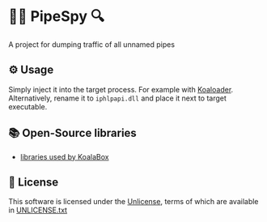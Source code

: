 # 🕵️‍♂️ PipeSpy 🔍

A project for dumping traffic of all unnamed pipes

## ⚙️ Usage

Simply inject it into the target process. For example with [Koaloader](https://github.com/acidicoala/Koaloader).
Alternatively, rename it to `iphlpapi.dll` and place it next to target executable.

## 📚 Open-Source libraries

* [libraries used by KoalaBox](https://github.com/acidicoala/Koalabox?tab=readme-ov-file#-open-source-libraries)

## 📄 License

This software is licensed under the [Unlicense](https://unlicense.org/),
terms of which are available in [UNLICENSE.txt](./UNLICENSE.txt)
